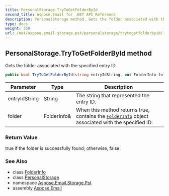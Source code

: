 ```yaml
---
title: PersonalStorage.TryToGetFolderById
second_title: Aspose.Email for .NET API Reference
description: PersonalStorage method. Gets the folder associated with the specified entry ID
type: docs
weight: 350
url: /net/aspose.email.storage.pst/personalstorage/trytogetfolderbyid/
---
```

## PersonalStorage.TryToGetFolderById method

Gets the folder associated with the specified entry ID.

```csharp
public bool TryToGetFolderById(string entryIdString, out FolderInfo folder)
```

| Parameter | Type | Description |
| --- | --- | --- |
| entryIdString | String | The string that represented the entry ID. |
| folder | FolderInfo& | When this method returns true, contains the [`FolderInfo`](../../folderinfo/) object associated with the specified ID. |

### Return Value

true if the folder is successfully found; otherwise, false.

### See Also

* class [FolderInfo](../../folderinfo/)
* class [PersonalStorage](../)
* namespace [Aspose.Email.Storage.Pst](../../personalstorage/)
* assembly [Aspose.Email](../../../)


